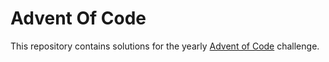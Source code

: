 # Advent Of Code

This repository contains solutions for the yearly [Advent of Code](https://adventofcode.com/) challenge.
